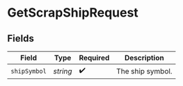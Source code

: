 # GetScrapShipRequest


## Fields

| Field              | Type               | Required           | Description        |
| ------------------ | ------------------ | ------------------ | ------------------ |
| `shipSymbol`       | *string*           | :heavy_check_mark: | The ship symbol.   |
